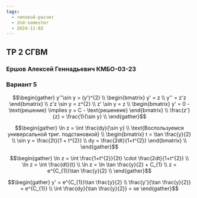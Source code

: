 ```yaml
---
tags:
  - типовой-расчет
  - 2nd-semester
  - 2024-11-03
---
```


## ТР 2 СГВМ

### Ершов Алексей Геннадьевич КМБО-03-23

### Вариант 5

$$\begin{gather}
y''\sin y = (y')^{2} \\
\begin{bmatrix}
y' = z \\
y'' = z'z
\end{bmatrix} \\
z'z \sin y = z^{2} \\
z' \sin y = z \\
\begin{bmatrix}
y' = 0 - \text{решение} \implies y = C - \text{решенеие}
\end{bmatrix} \\
\frac{z'}{z} = \frac{1}{\sin y} \\
\end{gather}$$

$$\begin{gather}
\ln z = \int \frac{dy}{\sin y} \\
\text{Воспользуемся универсальной триг. подстановкой} \\
\begin{bmatrix}
t = \tan \frac{y}{2} \\
\sin y = \frac{2t}{1 + t^{2}} \\
dy = \frac{2dt}{1+t^{2}}
\end{bmatrix} \\
\end{gather}$$

$$\begin{gather}
\ln z = \int \frac{1+t^{2}}{2t} \cdot \frac{2dt}{1+t^{2}} \\
\ln z = \int \frac{dt}{t} \\
\ln z = \ln \tan \frac{y}{2} + C_{1} \\
z = e^{C_{1}}\tan \frac{y}{2} \\
\end{gather}$$

$$\begin{gather}
y' = e^{C_{1}}\tan \frac{y}{2} \\
\frac{y'}{\tan \frac{y}{2}} = e^{C_{1}} \\
\int \frac{dy}{\tan \frac{y}{2}} = xe
\end{gather}$$
